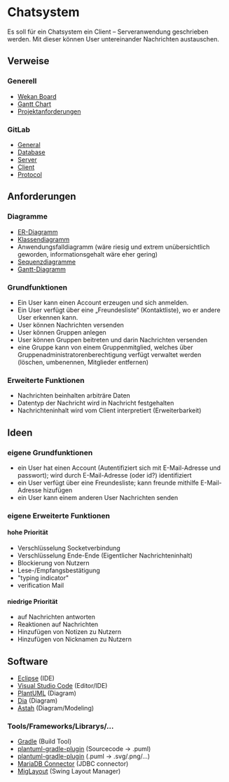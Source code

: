 # Chatsystem

Es soll für ein Chatsystem ein Client – Serveranwendung geschrieben werden. Mit dieser
können User untereinander Nachrichten austauschen.

## Verweise

### Generell

* [Wekan Board](<https://wekan.lgsit.de/b/Ey9toWzCXSSerdjuB/projekt-3-chatsystem>)
* [Gantt Chart](https://docs.google.com/spreadsheets/d/14PY8sXY7jv3Ta3U00aRHLJXFnqE1T4qXwJE6ikMxyYk)
* [Projektanforderungen](Projektanforderungen.pdf)

### GitLab

* [General](<https://gitlab.lgsit.de/projekt-3-chatsystem/general>)
* [Database](<https://gitlab.lgsit.de/projekt-3-chatsystem/database>)
* [Server](<https://gitlab.lgsit.de/projekt-3-chatsystem/server/>)
* [Client](<https://gitlab.lgsit.de/projekt-3-chatsystem/client/>)
* [Protocol](PROTOCOL.md)

## Anforderungen

### Diagramme

* [ER-Diagramm](https://gitlab.lgsit.de/projekt-3-chatsystem/database/-/blob/master/diagrams/database-final.svg)
* [Klassendiagramm](https://gitlab.lgsit.de/projekt-3-chatsystem/server/-/blob/master/diagrams/uml.svg)
* Anwendungsfalldiagramm (wäre riesig und extrem unübersichtlich geworden, informationsgehalt wäre eher gering)
* [Sequenzdiagramme](https://gitlab.lgsit.de/projekt-3-chatsystem/server/-/blob/master/diagrams/sequence.svg)
* [Gantt-Diagramm](<https://docs.google.com/spreadsheets/d/e/2PACX-1vTC0DLkoYmxA5_Yiwm0w857usjg7QYMmbXFCuoPP5qKv6U1duBaFtCWt_7MDkKb3OR_ossJ-aOjdv72/pubhtml?widget=false&headers=false&chrome=false>)

### Grundfunktionen

* Ein User kann einen Account erzeugen und sich anmelden.
* Ein User verfügt über eine „Freundesliste“ (Kontaktliste), wo er andere User erkennen kann.
* User können Nachrichten versenden
* User können Gruppen anlegen
* User können Gruppen beitreten und darin Nachrichten versenden
* eine Gruppe kann von einem Gruppenmitglied, welches über Gruppenadministratorenberechtigung verfügt verwaltet werden (löschen, umbenennen, Mitglieder entfernen)

### Erweiterte Funktionen

* Nachrichten beinhalten arbiträre Daten
* Datentyp der Nachricht wird in Nachricht festgehalten
* Nachrichteninhalt wird vom Client interpretiert (Erweiterbarkeit)

## Ideen

### eigene Grundfunktionen

* ein User hat einen Account (Autentifiziert sich mit E-Mail-Adresse und passwort); wird durch E-Mail-Adresse (oder id?) identifiziert
* ein User verfügt über eine Freundesliste; kann freunde mithilfe E-Mail-Adresse hizufügen
* ein User kann einem anderen User Nachrichten senden

### eigene Erweiterte Funktionen

#### hohe Priorität

* Verschlüsselung Socketverbindung
* Verschlüsselung Ende-Ende (Eigentlicher Nachrichteninhalt)
* Blockierung von Nutzern
* Lese-/Empfangsbestätigung
* "typing indicator"
* verification Mail

#### niedrige Priorität

* auf Nachrichten antworten
* Reaktionen auf Nachrichten
* Hinzufügen von Notizen zu Nutzern
* Hinzufügen von Nicknamen zu Nutzern

## Software 

* [Eclipse](https://www.eclipse.org/) (IDE)
* [Visual Studio Code](https://code.visualstudio.com/) (Editor/IDE)
* [PlantUML](https://plantuml.com/) (Diagram)
* [Dia](http://dia-installer.de/) (Diagram)
* [Astah](https://astah.net/) (Diagram/Modeling)

### Tools/Frameworks/Librarys/...

* [Gradle](https://gradle.org/) (Build Tool)
* [plantuml-gradle-plugin](https://github.com/RoRoche/plantuml-gradle-plugin/) (Sourcecode -> .puml)
* [plantuml-gradle-plugin](https://github.com/red-green-coding/plantuml-gradle-plugin/) (.puml -> .svg/.png/...)
* [MariaDB Connector](https://mariadb.com/kb/en/about-mariadb-connector-j/) (JDBC connector)
* [MigLayout](https://www.miglayout.com/) (Swing Layout Manager)
